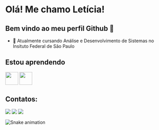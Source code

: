 # Olá! Me chamo Letícia!
## Bem vindo ao meu perfil Github 👋

- 🌱  Atualmente cursando Análise e Desenvolvimento de Sistemas no Insituto Federal de São Paulo

## Estou aprendendo 

<img src="https://cdn.jsdelivr.net/gh/devicons/devicon/icons/java/java-original.svg" width="40" height="40"/> <img src="https://cdn.jsdelivr.net/gh/devicons/devicon/icons/react/react-original-wordmark.svg" width="40" height="40"/>
          
## Contatos:

<div>
<a href="https://www.instagram.com/lehbaiao_/" target="_blank"><img src="https://img.shields.io/badge/-Instagram-%23E4405F?style=for-the-badge&logo=instagram&logoColor=white" target="_blank"></a>
<a href = "mailto:le.gonca.b@gmail.com" target="_blank"><img src="https://img.shields.io/badge/Gmail-D14836?style=for-the-badge&logo=gmail&logoColor=white" target="_blank"></a>
<a href="https://www.linkedin.com/in/leticiagoncalvesbaiao/" target="_blank"><img src="https://img.shields.io/badge/-LinkedIn-%230077B5?style=for-the-badge&logo=linkedin&logoColor=white" target="_blank"></a>   
</div>

![Snake animation](https://github.com/LeBaiao/LeBaiao/blob/output/github-contribution-grid-snake.svg)
